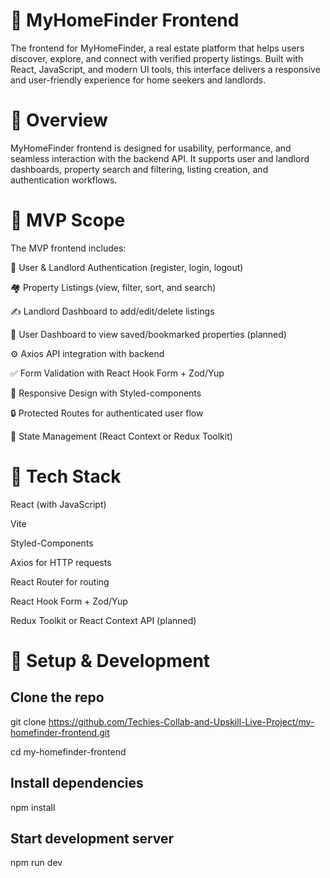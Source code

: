 # 🏡 MyHomeFinder Frontend

The frontend for MyHomeFinder, a real estate platform that helps users discover, explore, and connect with verified property listings. Built with React, JavaScript, and modern UI tools, this interface delivers a responsive and user-friendly experience for home seekers and landlords.

# 🧠 Overview

MyHomeFinder frontend is designed for usability, performance, and seamless interaction with the backend API. It supports user and landlord dashboards, property search and filtering, listing creation, and authentication workflows.

# 🎯 MVP Scope

The MVP frontend includes:

📌 User & Landlord Authentication (register, login, logout)

🏘️ Property Listings (view, filter, sort, and search)

✍️ Landlord Dashboard to add/edit/delete listings

👤 User Dashboard to view saved/bookmarked properties (planned)

⚙️ Axios API integration with backend

✅ Form Validation with React Hook Form + Zod/Yup

🎨 Responsive Design with Styled-components

🔒 Protected Routes for authenticated user flow

📄 State Management (React Context or Redux Toolkit)

# 🧱 Tech Stack

React (with JavaScript)

Vite 

Styled-Components

Axios for HTTP requests

React Router for routing

React Hook Form + Zod/Yup

Redux Toolkit or React Context API (planned)

# 🧪 Setup & Development

## Clone the repo
git clone https://github.com/Techies-Collab-and-Upskill-Live-Project/my-homefinder-frontend.git

cd my-homefinder-frontend

## Install dependencies
npm install

## Start development server
npm run dev

